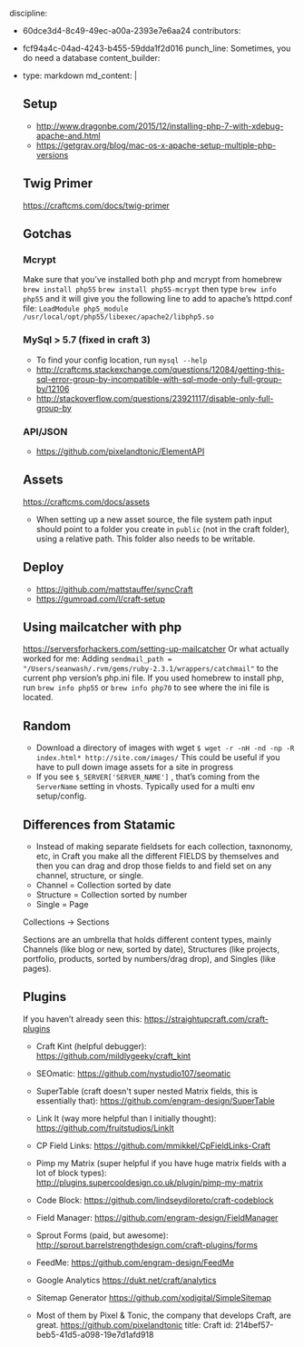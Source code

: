 discipline:
  - 60dce3d4-8c49-49ec-a00a-2393e7e6aa24
contributors:
  - fcf94a4c-04ad-4243-b455-59dda1f2d016
punch_line: Sometimes, you do need a database
content_builder:
  - 
    type: markdown
    md_content: |
      ## Setup
      * http://www.dragonbe.com/2015/12/installing-php-7-with-xdebug-apache-and.html
      * https://getgrav.org/blog/mac-os-x-apache-setup-multiple-php-versions
      
      ## Twig Primer
      https://craftcms.com/docs/twig-primer
      
      ## Gotchas
      
      ### Mcrypt
      Make sure that you’ve installed both php and mcrypt from homebrew
      `brew install php55` `brew install php55-mcrypt`
      then type `brew info php55` and it will give you the following line to add to apache’s httpd.conf file:
      `LoadModule php5_module    /usr/local/opt/php55/libexec/apache2/libphp5.so`
      
      ### MySql > 5.7 (fixed in craft 3)
      * To find your config location, run `mysql --help`
      * http://craftcms.stackexchange.com/questions/12084/getting-this-sql-error-group-by-incompatible-with-sql-mode-only-full-group-by/12106
      * http://stackoverflow.com/questions/23921117/disable-only-full-group-by
      
      ### API/JSON
      * https://github.com/pixelandtonic/ElementAPI
      
      ## Assets
      https://craftcms.com/docs/assets
      * When setting up a new asset source, the file system path input should point to a folder you create in `public`  (not in the craft folder), using a relative path. This folder also needs to be writable.
      
      ## Deploy
      - https://github.com/mattstauffer/syncCraft
      - https://gumroad.com/l/craft-setup
      
      ## Using mailcatcher with php
      
      https://serversforhackers.com/setting-up-mailcatcher
      Or what actually worked for me: Adding `sendmail_path = "/Users/seanwash/.rvm/gems/ruby-2.3.1/wrappers/catchmail"`  to the current php version’s php.ini file. If you used homebrew to install php, run `brew info php55` or `brew info php70` to see where the ini file is located.
      
      ## Random
      - Download a directory of images with wget `$ wget -r -nH -nd -np -R index.html* http://site.com/images/`  This could be useful if you have to pull down image assets for a site in progress
      - If you see `$_SERVER['SERVER_NAME']` , that’s coming from the `ServerName` setting in vhosts. Typically used for a multi env setup/config.
      
       ## Differences from Statamic
      * Instead of making separate fieldsets for each collection, taxnonomy, etc, in Craft you make all the different FIELDS by themselves and then you can drag and drop those fields to and field set on any channel, structure, or single.
      * Channel = Collection sorted by date
      * Structure = Collection sorted by number
      * Single = Page
      
      Collections → Sections
      
      Sections are an umbrella that holds different content types, mainly Channels (like blog or new, sorted by date), Structures (like projects, portfolio, products, sorted by numbers/drag drop), and Singles (like pages).
      
      ## Plugins
      
      If you haven’t already seen this: https://straightupcraft.com/craft-plugins
      
      -  Craft Kint (helpful debugger): https://github.com/mildlygeeky/craft_kint
      -  SEOmatic: https://github.com/nystudio107/seomatic
      -  SuperTable (craft doesn't super nested Matrix fields, this is essentially that): https://github.com/engram-design/SuperTable
      - Link It (way more helpful than I initially thought): https://github.com/fruitstudios/LinkIt
      - CP Field Links: https://github.com/mmikkel/CpFieldLinks-Craft
      - Pimp my Matrix (super helpful if you have huge matrix fields with a lot of block types): http://plugins.supercooldesign.co.uk/plugin/pimp-my-matrix
      - Code Block: https://github.com/lindseydiloreto/craft-codeblock
      - Field Manager: https://github.com/engram-design/FieldManager
      - Sprout Forms (paid, but awesome): http://sprout.barrelstrengthdesign.com/craft-plugins/forms
      - FeedMe: https://github.com/engram-design/FeedMe
      - Google Analytics https://dukt.net/craft/analytics
      - Sitemap Generator https://github.com/xodigital/SimpleSitemap
      
      -  Most of them by Pixel & Tonic, the company that develops Craft, are great. https://github.com/pixelandtonic
title: Craft
id: 214bef57-beb5-41d5-a098-19e7d1afd918
